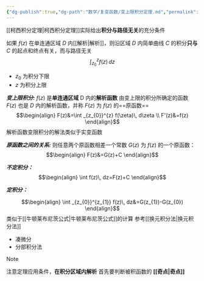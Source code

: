```yaml
---
{"dg-publish":true,"dg-path":"数学/复变函数/变上限积分定理.md","permalink":"/数学/复变函数/变上限积分定理/","dgPassFrontmatter":true,"noteIcon":"","created":"2024-10-03T22:43:37.849+08:00","updated":"2024-11-18T23:30:58.066+08:00"}
---
```


[[柯西积分定理\|柯西积分定理]]实际给出**积分与路径无关**的充分条件

如果 $f(z)$ 在单连通区域 $D$ 内[[解析\|解析]]，则沿区域 $D$ 内简单曲线 $C$ 的积分**只与**$C$ 的起点和终点有关，而与路径无关
$$
\int _{z_{0}}^{z} f(z)\, dz
$$
-  $z_{0}$ 为积分下限   
-   $z$  为积分上限

***变上限积分:***
$f(z)$ 是**单连通区域** D 内的**解析函数**
由变上限的积分所确定的函数 $F(z)$ 也是 $D$ 内的解析函数，并称 $F(z)$ 为 $f(z)$ 的==原函数==
$$\begin{align}
F(z)&=\int _{z_{0}}^{z} f(\zeta)\, d\zeta  \\
F'(z)&=f(z)
\end{align}$$
解析函数变限积分的解法类似于实变函数

***原函数之间的关系:***
则任意两个原函数相差一个常数
$G(z)$ 为 $f(z)$ 的一个原函数：
$$\begin{align} 
F(z)&=G(z)+C
\end{align}$$

***不定积分：***
$$\begin{align}
\int  f(z)\, dz=F(z)+C 
\end{align}$$

***定积分：***

$$\begin{align}
\int _{z_{0}}^{z_{1}} f(z)\, dz&=G(z_{1})-G(z_{0}) 
\end{align}$$
类似于[[牛顿莱布尼茨公式\|牛顿莱布尼茨公式]]的计算
参考[[换元积分法\|换元积分法]]
- 凑微分
- 分部积分法


>[!note]
>注意定理应用条件，**在积分区域内解析**
>首先要判断被积函数的 **[[奇点\|奇点]]**

